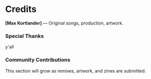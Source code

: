# Credits

**[Max Kortlander]** — Original songs, production, artwork.

### Special Thanks
y'all

### Community Contributions
This section will grow as remixes, artwork, and zines are submitted.
